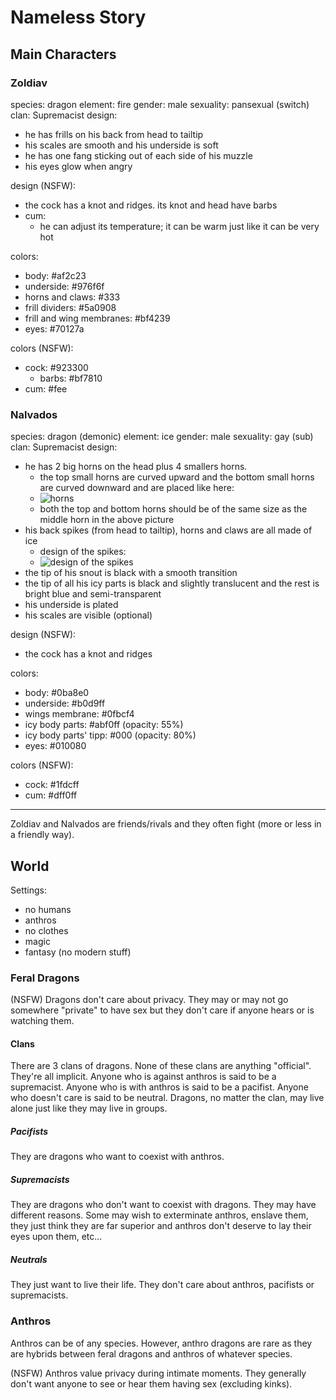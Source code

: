# Nameless Story

## Main Characters

### Zoldiav

species: dragon
element: fire
gender: male
sexuality: pansexual (switch)
clan: Supremacist
design:
  - he has frills on his back from head to tailtip
  - his scales are smooth and his underside is soft
  - he has one fang sticking out of each side of his muzzle
  - his eyes glow when angry

design (NSFW):
  - the cock has a knot and ridges. its knot and head have barbs
  - cum:
    - he can adjust its temperature; it can be warm just like it can be very hot

colors:
  - body: #af2c23
  - underside: #976f6f
  - horns and claws: #333
  - frill dividers: #5a0908
  - frill and wing membranes: #bf4239
  - eyes: #70127a

colors (NSFW):
  - cock: #923300
    - barbs: #bf7810
  - cum: #fee

### Nalvados

species: dragon (demonic)
element: ice
gender: male
sexuality: gay (sub)
clan: Supremacist
design:
  - he has 2 big horns on the head plus 4 smallers horns.
    - the top small horns are curved upward and the bottom small horns are curved downward and are placed like here:
    - ![horns](https://cdn.discordapp.com/attachments/639839893970747397/1090683929704542338/image.png)
    - both the top and bottom horns should be of the same size as the middle horn in the above picture
  - his back spikes (from head to tailtip), horns and claws are all made of ice
    - design of the spikes:
    - ![design of the spikes](https://cdn.discordapp.com/attachments/639839893970747397/1090684984446169088/image.png)
  - the tip of his snout is black with a smooth transition
  - the tip of all his icy parts is black and slightly translucent and the rest is bright blue and semi-transparent
  - his underside is plated
  - his scales are visible (optional)

design (NSFW):
  - the cock has a knot and ridges

colors:
  - body: #0ba8e0
  - underside: #b0d9ff
  - wings membrane: #0fbcf4
  - icy body parts: #abf0ff (opacity: 55%)
  - icy body parts' tipp: #000 (opacity: 80%)
  - eyes: #010080

colors (NSFW):
  - cock: #1fdcff
  - cum: #dff0ff

---

Zoldiav and Nalvados are friends/rivals and they often fight (more or less in a friendly way).

## World

Settings:
  - no humans
  - anthros
  - no clothes
  - magic
  - fantasy (no modern stuff)

### Feral Dragons

(NSFW)
Dragons don't care about privacy. They may or may not go somewhere "private" to have sex but they don't care if anyone hears or is watching them.

#### Clans

There are 3 clans of dragons. None of these clans are anything "official". They're all implicit.
Anyone who is against anthros is said to be a supremacist.
Anyone who is with anthros is said to be a pacifist.
Anyone who doesn't care is said to be neutral.
Dragons, no matter the clan, may live alone just like they may live in groups.

##### Pacifists

They are dragons who want to coexist with anthros.

##### Supremacists

They are dragons who don't want to coexist with dragons. They may have different reasons. Some may wish to exterminate anthros, enslave them, they just think they are far superior and anthros don't deserve to lay their eyes upon them, etc...

##### Neutrals

They just want to live their life. They don't care about anthros, pacifists or supremacists.

### Anthros

Anthros can be of any species. However, anthro dragons are rare as they are hybrids between feral dragons and anthros of whatever species.

(NSFW)
Anthros value privacy during intimate moments. They generally don't want anyone to see or hear them having sex (excluding kinks).
